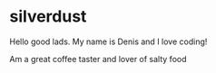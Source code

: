 # silverdust
Hello good lads.
My name is Denis and I love coding!

Am a great coffee taster and lover of salty food
